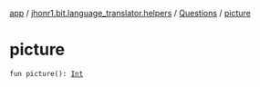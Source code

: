 [app](../../index.md) / [jhonr1.bit.language_translator.helpers](../index.md) / [Questions](index.md) / [picture](./picture.md)

# picture

`fun picture(): `[`Int`](https://kotlinlang.org/api/latest/jvm/stdlib/kotlin/-int/index.html)
